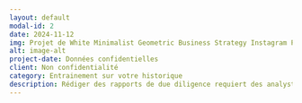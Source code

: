 ```yaml
---
layout: default
modal-id: 2
date: 2024-11-12
img: Projet de White Minimalist Geometric Business Strategy Instagram Post.png
alt: image-alt
project-date: Données confidentielles
client: Non confidentialité
category: Entrainement sur votre historique
description: Rédiger des rapports de due diligence requiert des analystes expérimentés et mobilise de nombreuses heures de travail, ce qui engendre des coûts élevés en main-d'œuvre. Ces derniers doivent souvent gérer plusieurs due diligences simultanément, ce qui peut limiter leur capacité à fournir des analyses approfondies et comparables pour chaque entreprise.<br>Une solution d’IA réduit la nécessité d’impliquer de nombreux analystes sur des tâches répétitives de rédaction, permettant aux équipes de se concentrer sur des analyses plus complexes ou sur des projets stratégiques. Avec la capacité de générer rapidement des rapports de due diligence, l’équipe peut augmenter le nombre de projets analysés sans sacrifier la qualité ou la profondeur des rapports.
---
```

